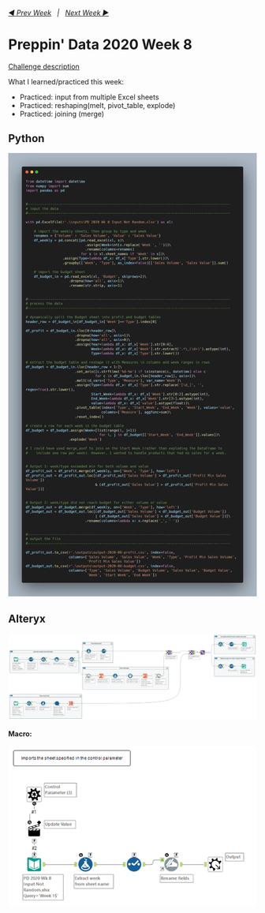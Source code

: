 <h6><a href="..\preppin-data-2020-07\README.md">◀  Prev Week</a>&nbsp;&nbsp;&nbsp;|&nbsp;&nbsp;&nbsp;<a href="..\preppin-data-2020-09\README.md">Next Week  ▶</a></h6>

# Preppin' Data 2020 Week 8

[Challenge description](https://preppindata.blogspot.com/2020/02/2020-week-8.html)

What I learned/practiced this week:
* Practiced: input from multiple Excel sheets
* Practiced: reshaping(melt, pivot_table, explode)
* Practiced: joining (merge)

## Python
<a href="preppin-data-2020-08.py">
<img src="img-python-code-2020-08.png?raw=true" alt="Python code">
</a>

## Alteryx
<a href="preppin-data-2020-08.yxzp">
<img src="img-alteryx-2020-08.png?raw=true" alt="Alteryx workflow">
</a> 
<br>
<br>
<b>Macro:</b>
<br>
<br>
<a href="preppin-data-2020-08.yxzp">
<img src="img-alteryx-2020-08-macro.png?raw=true" alt="Alteryx macro">
</a>
